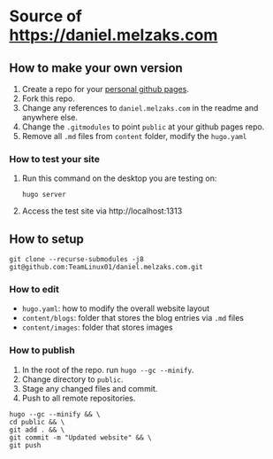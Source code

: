 # Source of https://daniel.melzaks.com

## How to make your own version

1. Create a repo for your [personal github pages](https://pages.github.com).
1. Fork this repo.
1. Change any references to `daniel.melzaks.com` in the readme and anywhere else.
1. Change the `.gitmodules` to point `public` at your github pages repo.
1. Remove all `.md` files from `content` folder, modify the `hugo.yaml`

### How to test your site

1. Run this command on the desktop you are testing on:
	```
	hugo server
	```
1. Access the test site via http://localhost:1313

## How to setup

```
git clone --recurse-submodules -j8 git@github.com:TeamLinux01/daniel.melzaks.com.git
```

### How to edit

* `hugo.yaml`: how to modify the overall website layout
* `content/blogs`: folder that stores the blog entries via `.md` files
* `content/images`: folder that stores images

### How to publish

1. In the root of the repo. run `hugo --gc --minify`.
1. Change directory to `public`.
1. Stage any changed files and commit.
1. Push to all remote repositories.

```
hugo --gc --minify && \
cd public && \
git add . && \
git commit -m "Updated website" && \
git push
```
